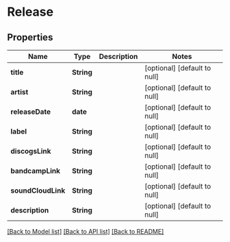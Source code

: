 # Release
## Properties

| Name | Type | Description | Notes |
|------------ | ------------- | ------------- | -------------|
| **title** | **String** |  | [optional] [default to null] |
| **artist** | **String** |  | [optional] [default to null] |
| **releaseDate** | **date** |  | [optional] [default to null] |
| **label** | **String** |  | [optional] [default to null] |
| **discogsLink** | **String** |  | [optional] [default to null] |
| **bandcampLink** | **String** |  | [optional] [default to null] |
| **soundCloudLink** | **String** |  | [optional] [default to null] |
| **description** | **String** |  | [optional] [default to null] |

[[Back to Model list]](../README.md#documentation-for-models) [[Back to API list]](../README.md#documentation-for-api-endpoints) [[Back to README]](../README.md)

